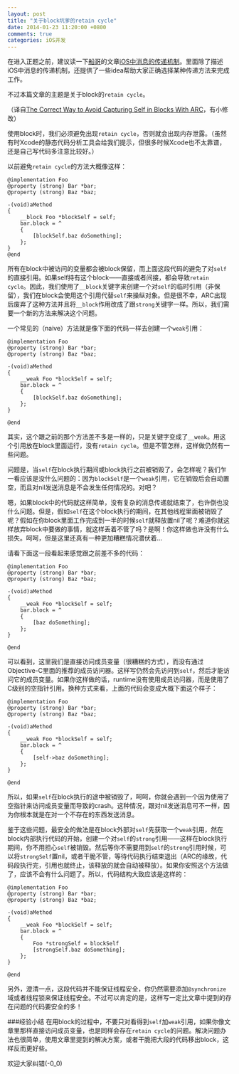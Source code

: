```yaml
---
layout: post
title: "关于block坑爹的retain cycle"
date: 2014-01-23 11:20:00 +0800
comments: true
categories: iOS开发
---
```


[chuan1]: http://beyondvincent.com
[chuan2]: http://beyondvincent.com/blog/2013/12/14/124-communication-patterns
[ref1]: http://blog.random-ideas.net/?p=160

在进入正题之前，建议读一下[船哥][chuan1]的文章[iOS中消息的传递机制][chuan2]。里面除了描述iOS中消息的传递机制，还提供了一些idea帮助大家正确选择某种传递方法来完成工作。

不过本篇文章的主题是关于block的`retain cycle`。

（译自[The Correct Way to Avoid Capturing Self in Blocks With ARC][ref1]，有小修改）


使用block时，我们必须避免出现`retain cycle`，否则就会出现内存泄露。（虽然有时Xcode的静态代码分析工具会给我们提示，但很多时候Xcode也不太靠谱，还是自己写代码多注意比较好。）

以前避免`retain cycle`的方法大概像这样：

```objc
@implementation Foo
@property (strong) Bar *bar;
@property (strong) Baz *baz;

-(void)aMethod
{
    __block Foo *blockSelf = self;
    bar.block = ^
    {
        [blockSelf.baz doSomething];
    };
}
@end
```

所有在block中被访问的变量都会被block保留，而上面这段代码的避免了对`self`的直接引用。如果self持有这个block——直接或者间接，都会导致`retain cycle`。因此，我们使用了`__block`关键字来创建一个对`self`的临时引用（非保留），我们在block会使用这个引用代替`self`来操纵对象。但是很不幸，ARC出现后废弃了这种方法并且将`__block`作用改成了跟`strong`关键字一样。所以，我们需要一个新的方法来解决这个问题。

一个常见的（naive）方法就是像下面的代码一样去创建一个`weak`引用：
```objc
@implementation Foo
@property (strong) Bar *bar;
@property (strong) Baz *baz;

-(void)aMethod
{
    __weak Foo *blockSelf = self;
    bar.block = ^
    {
        [blockSelf.baz doSomething];
    };
}

@end
```

其实，这个跟之前的那个方法差不多是一样的，只是关键字变成了`__weak`。用这个引用放在block里面运行，没有`retain cycle`。但是不管怎样，这样做仍然有一些问题。

问题是，当`self`在block执行期间或block执行之前被销毁了，会怎样呢？我们乍一看应该是没什么问题的：因为`blockSelf`是一个`weak`引用，它在销毁后会自动置空，而且对nil发送消息是不会发生任何情况的。对吧？

嗯，如果block中的代码就这样简单，没有复杂的消息传递就结束了，也许倒也没什么问题。但是，假如`self`在这个block执行的期间，在其他线程里面被销毁了呢？假如在你block里面工作完成到一半的时候`self`就释放置nil了呢？难道你就这样放弃block中要做的事情，就这样丢着不管了吗？是啊！你这样做也许没有什么损失。呵呵，但是这里还真有一种更加糟糕情况潜伏着...

请看下面这一段看起来感觉跟之前差不多的代码：

```objc
@implementation Foo
@property (strong) Bar *bar;
@property (strong) Baz *baz;

-(void)aMethod
{
    __weak Foo *blockSelf = self;
    bar.block = ^
    {
        [baz doSomething];
    };
}

@end 
```

可以看到，这里我们是直接访问成员变量（很糟糕的方式），而没有通过Objective-C里面的推荐的成员访问器。这样写仍然会先访问到`self`，然后才能访问它的成员变量。如果你这样做的话，runtime没有使用成员访问器，而是使用了C级别的空指针引用。换种方式来看，上面的代码会变成大概下面这个样子：

```objc
@implementation Foo
@property (strong) Bar *bar;
@property (strong) Baz *baz;

-(void)aMethod
{
    __weak Foo *blockSelf = self;
    bar.block = ^
    {
        [self->baz doSomething];
    };
}

@end 
```

所以，如果`self`在block执行的途中被销毁了，呵呵，你就会遇到一个因为使用了空指针来访问成员变量而导致的crash。这种情况，跟对nil发送消息可不一样，因为你根本就是在对一个不存在的东西发送消息。

鉴于这些问题，最安全的做法是在block外部对`self`先获取一个`weak`引用，然在block内部执行代码的开始，创建一个对`self`的`strong`引用——这样在block执行期间，你不用担心`self`被销毁。然后等你不需要用到`self`的`strong`引用时候，可以将`strongSelf`置nil，或者干脆不管，等待代码执行结束退出（ARC的缘故，代码段执行完，引用也就终止，该释放的就会自动被释放）。如果你安照这个方法做了，应该不会有什么问题了。所以，代码结构大致应该是这样的：

```objc
@implementation Foo
@property (strong) Bar *bar;
@property (strong) Baz *baz;

-(void)aMethod
{
    __weak Foo *blockSelf = self;
    bar.block = ^
    {
        Foo *strongSelf = blockSelf
        [strongSelf.baz doSomething];
    };
}

@end
```

另外，澄清一点，这段代码并不能保证线程安全，你仍然需要添加`@synchronize`域或者线程锁来保证线程安全。不过可以肯定的是，这样写一定比文章中提到的存在问题的代码要安全的多！

###经验小结
在用block的过程中，不要只对看得到`self`加`weak`引用，如果你像文章里那样直接访问成员变量，也是同样会存在`retain cycle`的问题。解决问题办法也很简单，使用文章里提到的解决方案，或者干脆把大段的代码移出block，这样反而更好些。

欢迎大家纠错(-0_0)